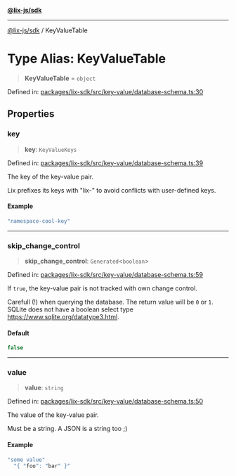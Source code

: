 [**@lix-js/sdk**](../README.md)

***

[@lix-js/sdk](../README.md) / KeyValueTable

# Type Alias: KeyValueTable

> **KeyValueTable** = `object`

Defined in: [packages/lix-sdk/src/key-value/database-schema.ts:30](https://github.com/opral/monorepo/blob/b171e3e71d4461028abf991c33609fbcfb064d33/packages/lix-sdk/src/key-value/database-schema.ts#L30)

## Properties

### key

> **key**: `KeyValueKeys`

Defined in: [packages/lix-sdk/src/key-value/database-schema.ts:39](https://github.com/opral/monorepo/blob/b171e3e71d4461028abf991c33609fbcfb064d33/packages/lix-sdk/src/key-value/database-schema.ts#L39)

The key of the key-value pair.

Lix prefixes its keys with "lix-" to avoid conflicts with user-defined keys.

#### Example

```ts
"namespace-cool-key"
```

***

### skip\_change\_control

> **skip\_change\_control**: `Generated`\<`boolean`\>

Defined in: [packages/lix-sdk/src/key-value/database-schema.ts:59](https://github.com/opral/monorepo/blob/b171e3e71d4461028abf991c33609fbcfb064d33/packages/lix-sdk/src/key-value/database-schema.ts#L59)

If `true`, the key-value pair is not tracked with own change control.

Carefull (!) when querying the database. The return value will be `0` or `1`.
SQLite does not have a boolean select type https://www.sqlite.org/datatype3.html.

#### Default

```ts
false
```

***

### value

> **value**: `string`

Defined in: [packages/lix-sdk/src/key-value/database-schema.ts:50](https://github.com/opral/monorepo/blob/b171e3e71d4461028abf991c33609fbcfb064d33/packages/lix-sdk/src/key-value/database-schema.ts#L50)

The value of the key-value pair.

Must be a string. A JSON is a string too ;)

#### Example

```ts
"some value"
  "{ "foo": "bar" }"
```
